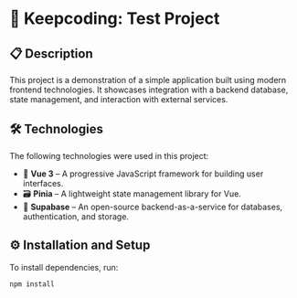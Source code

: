 # 🚀 Keepcoding: Test Project

## 📋 Description

This project is a demonstration of a simple application built using modern frontend technologies. It showcases integration with a backend database, state management, and interaction with external services.

## 🛠️ Technologies

The following technologies were used in this project:

- 🌟 **Vue 3** – A progressive JavaScript framework for building user interfaces.
- 🗃️ **Pinia** – A lightweight state management library for Vue.
- 🧩 **Supabase** – An open-source backend-as-a-service for databases, authentication, and storage.

## ⚙️ Installation and Setup

To install dependencies, run:

```bash
npm install
